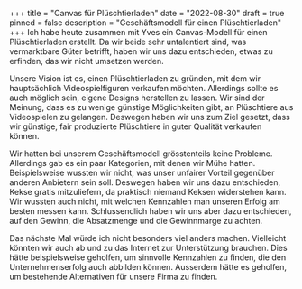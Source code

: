 +++
title = "Canvas für Plüschtierladen"
date = "2022-08-30"
draft = true
pinned = false
description = "Geschäftsmodell für einen Plüschtierladen"
+++
Ich habe heute zusammen mit Yves ein Canvas-Modell für einen Plüschtierladen erstellt. Da wir beide sehr untalentiert sind, was vermarktbare Güter betrifft, haben wir uns dazu entschieden, etwas zu erfinden, das wir nicht umsetzen werden. 

Unsere Vision ist es, einen Plüschtierladen zu gründen, mit dem wir hauptsächlich Videospielfiguren verkaufen möchten. Allerdings sollte es auch möglich sein, eigene Designs herstellen zu lassen. Wir sind der Meinung, dass es zu wenige günstige Möglichkeiten gibt, an Plüschtiere aus Videospielen zu gelangen. Deswegen haben wir uns zum Ziel gesetzt, dass wir günstige, fair produzierte Plüschtiere in guter Qualität verkaufen können. 

Wir hatten bei unserem Geschäftsmodell grösstenteils keine Probleme. Allerdings gab es ein paar Kategorien, mit denen wir Mühe hatten. Beispielsweise wussten wir nicht, was unser unfairer Vorteil gegenüber anderen Anbietern sein soll. Deswegen haben wir uns dazu entschieden, Kekse gratis mitzuliefern, da praktisch niemand Keksen widerstehen kann. Wir wussten auch nicht, mit welchen Kennzahlen man unseren Erfolg am besten messen kann. Schlussendlich haben wir uns aber dazu entschieden, auf den Gewinn, die Absatzmenge und die Gewinnmarge zu achten. 

Das nächste Mal würde ich nicht besonders viel anders machen. Vielleicht könnten wir auch ab und zu das Internet zur Unterstützung brauchen. Dies hätte beispielsweise geholfen, um sinnvolle Kennzahlen zu finden, die den Unternehmenserfolg auch abbilden können. Ausserdem hätte es geholfen, um bestehende Alternativen für unsere Firma zu finden.